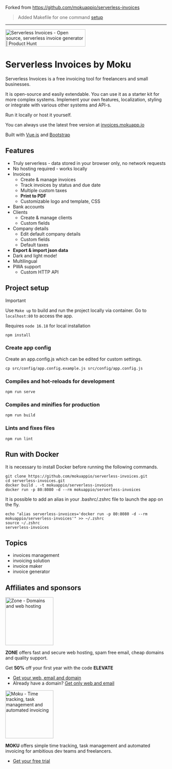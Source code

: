 Forked from https://github.com/mokuappio/serverless-invoices

> Added Makefile for one command [setup](#project-setup)

---

<a href="https://www.producthunt.com/posts/serverless-invoices?utm_source=badge-top-post-badge&utm_medium=badge&utm_souce=badge-serverless-invoices" target="_blank"><img src="https://api.producthunt.com/widgets/embed-image/v1/top-post-badge.svg?post_id=287626&theme=light&period=daily" alt="Serverless Invoices - Open source, serverless invoice generator | Product Hunt" style="width: 250px; height: 54px;" width="250" height="54" /></a>

# Serverless Invoices by Moku

Serverless Invoices is a free invoicing tool for freelancers and small businesses.

It is open-source and easily extendable. You can use it as a starter kit for more complex systems. Implement your own features, localization, styling
 or integrate with various other systems and API-s.
 
Run it locally or host it yourself.
 
You can always use the latest free version at [invoices.mokuapp.io](https://invoices.mokuapp.io)

Built with [Vue.js](https://vuejs.org/) and [Bootstrap](https://getbootstrap.com/)

## Features

- Truly serverless - data stored in your browser only, no network requests
- No hosting required - works locally
- Invoices
  - Create & manage invoices
  - Track invoices by status and due date
  - Multiple custom taxes
  - **Print to PDF**
  - Customizable logo and template, CSS
- Bank accounts
- Clients
  - Create & manage clients
  - Custom fields
- Company details
  - Edit default company details
  - Custom fields
  - Default taxes
- **Export & import json data**
- Dark and light mode!
- Multilingual
- PWA support 
  - Custom HTTP API

## Project setup

> [!IMPORTANT]
> Use `Make up` to build and run the project locally via container. Go to `localhost:80` to access the app.

Requires `node 16.18` for local installation

```
npm install
```

### Create app config
Create an app.config.js which can be edited for custom settings.
```
cp src/config/app.config.example.js src/config/app.config.js
```

### Compiles and hot-reloads for development
```
npm run serve
```

### Compiles and minifies for production
```
npm run build
```

### Lints and fixes files
```
npm run lint
```

## Run with Docker

It is necessary to install Docker before running the following commands.

```
git clone https://github.com/mokuappio/serverless-invoices.git
cd serverless-invoices.git
docker build . -t mokuappio/serverless-invoices
docker run -p 80:8080 -d --rm mokuappio/serverless-invoices
```

It is possible to add an alias in your .bashrc/.zshrc file to launch the app on the fly.

```
echo "alias serverless-invoices='docker run -p 80:8080 -d --rm mokuappio/serverless-invoices'" >> ~/.zshrc
source ~/.zshrc
serverless-invoices
```

## Topics
- invoices management
- invoicing solution
- invoice maker
- invoice generator 


## Affiliates and sponsors
<a href="https://www.zone.ee/en/" target="_blank"><img src="https://www.zone.ee/wp-content/themes/zone-theme/img/zone_ee.svg" alt="Zone - Domains and web hosting" width="150"/></a>

**ZONE** offers fast and secure web hosting, spam free email, cheap domains and quality support.

Get **50%** off your first year with the code **ELEVATE**
 - [Get your web, email and domain](https://my.zone.eu/en/domain-search#/?campaign=ELEVATE)
 - Already have a domain? [Get only web and email](https://my.zone.eu/en/zwebadmin/webhosting/order?campaign=ELEVATE)

<a href="https://mokuapp.io/" target="_blank"><img src="https://user-images.githubusercontent.com/5262399/170223530-0634d5c4-56d8-425e-846c-09f352f7b00c.png" alt="Moku - Time tracking, task management and automated invoicing" width="150"/></a>

**MOKU** offers simple time tracking, task management and automated invoicing for ambitious dev teams and freelancers.
 - [Get your free trial](https://mokuapp.io/)

